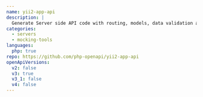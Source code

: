 ```yaml
---
name: yii2-app-api
description: |
  Generate Server side API code with routing, models, data validation and database schema from an OpenAPI description. Based on Yii Framework.
categories:
  - servers
  - mocking-tools
languages:
  php: true
repo: https://github.com/php-openapi/yii2-app-api
openApiVersions:
  v2: false
  v3: true
  v3_1: false
  v4: false
---
```

